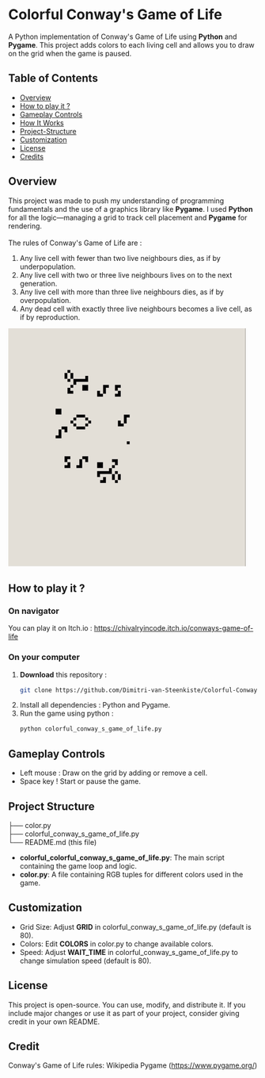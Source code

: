 # Colorful Conway's Game of Life

A Python implementation of Conway's Game of Life using **Python** and **Pygame**. This project adds colors to each living cell and allows you to draw on the grid when the game is paused.

## Table of Contents
- [Overview](#overview)
- [How to play it ?](#how-to-play-it)
- [Gameplay Controls](#gameplay-controls)
- [How It Works](#how-it-works)
- [Project-Structure](#project-structure)
- [Customization](#customization)
- [License](#license)
- [Credits](#credits)

## Overview
This project was made to push my understanding of programming fundamentals and the use of a graphics library like **Pygame**. I used **Python** for all the logic—managing a grid to track cell placement and **Pygame** for rendering.
<br />
<br />
The rules of Conway's Game of Life are :
1. Any live cell with fewer than two live neighbours dies, as if by underpopulation.
2. Any live cell with two or three live neighbours lives on to the next generation.
3. Any live cell with more than three live neighbours dies, as if by overpopulation.
4. Any dead cell with exactly three live neighbours becomes a live cell, as if by reproduction.

<img src="./ccwgol.gif"/>

## How to play it ?
### On navigator
You can play it on Itch.io : https://chivalryincode.itch.io/conways-game-of-life

### On your computer
1. **Download** this repository :
   ```bash
   git clone https://github.com/Dimitri-van-Steenkiste/Colorful-Conways-Game-of-Life.git
2. Install all dependencies : Python and Pygame.
3. Run the game using python :
   ```bash
   python colorful_conway_s_game_of_life.py

## Gameplay Controls
- Left mouse : Draw on the grid by adding or remove a cell.
- Space key ! Start or pause the game.

## Project Structure
├── color.py <br />
├── colorful_conway_s_game_of_life.py <br />
└── README.md (this file)

- **colorful_colorful_conway_s_game_of_life.py**: The main script containing the game loop and logic.
- **color.py**: A file containing RGB tuples for different colors used in the game.

## Customization
- Grid Size: Adjust **GRID** in colorful_conway_s_game_of_life.py (default is 80).
- Colors: Edit **COLORS** in color.py to change available colors.
- Speed: Adjust **WAIT_TIME** in colorful_conway_s_game_of_life.py to change simulation speed (default is 80).

## License
This project is open-source. You can use, modify, and distribute it. If you include major changes or use it as part of your project, consider giving credit in your own README.

## Credit
Conway's Game of Life rules: Wikipedia
Pygame (https://www.pygame.org/)

